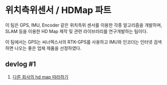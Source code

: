 # 위치측위센서 / HDMap 파트
이 팀은 GPS, IMU, Encoder 같은 위치측위 센서를 이용한 각종 알고리즘을 개발하며, SLAM 등을 이용한 HD Map 제작 및 관련 라이브러리를 연구개발하는 팀이다.

이 팀에서는 GPS는 씨너렉스사의 RTK-GPS를 사용하고 IMU와 인코더는 인터넷 검색하면 나오는 좋은 업체 제품을 선정하였다.

## devlog #1
  1. [다른 회사의 hd map 따라하기](hdmap-whitepaper.md)
